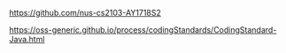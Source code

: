 <span id="common_org">https://github.com/nus-cs2103-AY1718S2</span>

<span id="java_coding_standard">https://oss-generic.github.io/process/codingStandards/CodingStandard-Java.html</span>


<span id="index_body">
<link rel="stylesheet" href="{{baseUrl}}/css/textbook.css">

<div class="website-content">

<tip-box>
  <include src="outcomes.md" />
</tip-box></p>

<include src="full.md" boilerplate />

</div>

</div>
</span>